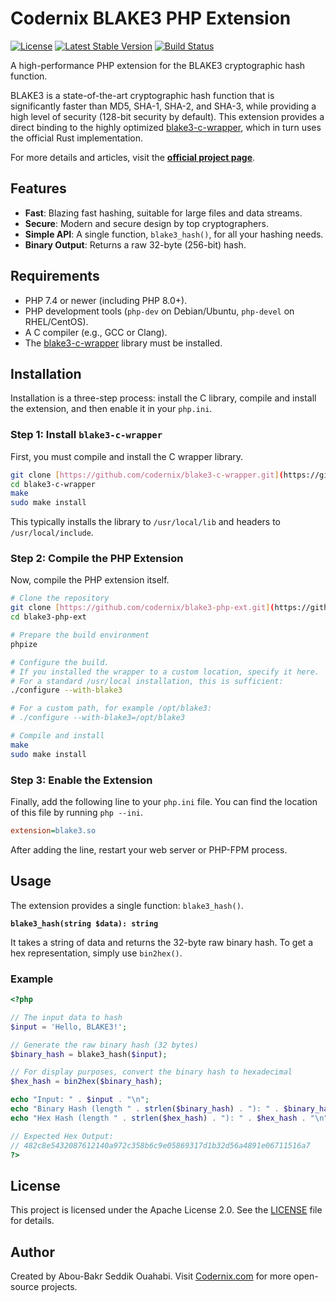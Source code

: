 # Codernix BLAKE3 PHP Extension

[![License](https://img.shields.io/badge/License-Apache_2.0-blue.svg)](https://opensource.org/licenses/Apache-2.0)
[![Latest Stable Version](https://img.shields.io/packagist/v/codernix/blake3-php-ext.svg?style=flat-square)](https://packagist.org/packages/codernix/blake3-php-ext)
[![Build Status](https://img.shields.io/travis/codernix/blake3-php-ext.svg?style=flat-square)](https://travis-ci.org/codernix/blake3-php-ext)

A high-performance PHP extension for the BLAKE3 cryptographic hash function.

BLAKE3 is a state-of-the-art cryptographic hash function that is significantly faster than MD5, SHA-1, SHA-2, and SHA-3, while providing a high level of security (128-bit security by default). This extension provides a direct binding to the highly optimized [blake3-c-wrapper](https://github.com/codernix/blake3-c-wrapper), which in turn uses the official Rust implementation.

For more details and articles, visit the **[official project page](https://codernix.com/open-source/cryptography/blake3-php-extension/)**.

## Features

* **Fast**: Blazing fast hashing, suitable for large files and data streams.
* **Secure**: Modern and secure design by top cryptographers.
* **Simple API**: A single function, `blake3_hash()`, for all your hashing needs.
* **Binary Output**: Returns a raw 32-byte (256-bit) hash.

## Requirements

* PHP 7.4 or newer (including PHP 8.0+).
* PHP development tools (`php-dev` on Debian/Ubuntu, `php-devel` on RHEL/CentOS).
* A C compiler (e.g., GCC or Clang).
* The [blake3-c-wrapper](https://github.com/codernix/blake3-c-wrapper) library must be installed.

## Installation

Installation is a three-step process: install the C library, compile and install the extension, and then enable it in your `php.ini`.

### Step 1: Install `blake3-c-wrapper`

First, you must compile and install the C wrapper library.
```bash
git clone [https://github.com/codernix/blake3-c-wrapper.git](https://github.com/codernix/blake3-c-wrapper.git)
cd blake3-c-wrapper
make
sudo make install
```
This typically installs the library to `/usr/local/lib` and headers to `/usr/local/include`.

### Step 2: Compile the PHP Extension

Now, compile the PHP extension itself.

```bash
# Clone the repository
git clone [https://github.com/codernix/blake3-php-ext.git](https://github.com/codernix/blake3-php-ext.git)
cd blake3-php-ext

# Prepare the build environment
phpize

# Configure the build.
# If you installed the wrapper to a custom location, specify it here.
# For a standard /usr/local installation, this is sufficient:
./configure --with-blake3

# For a custom path, for example /opt/blake3:
# ./configure --with-blake3=/opt/blake3

# Compile and install
make
sudo make install
```

### Step 3: Enable the Extension

Finally, add the following line to your `php.ini` file. You can find the location of this file by running `php --ini`.

```ini
extension=blake3.so
```

After adding the line, restart your web server or PHP-FPM process.

## Usage

The extension provides a single function: `blake3_hash()`.

**`blake3_hash(string $data): string`**

It takes a string of data and returns the 32-byte raw binary hash. To get a hex representation, simply use `bin2hex()`.

### Example

```php
<?php

// The input data to hash
$input = 'Hello, BLAKE3!';

// Generate the raw binary hash (32 bytes)
$binary_hash = blake3_hash($input);

// For display purposes, convert the binary hash to hexadecimal
$hex_hash = bin2hex($binary_hash);

echo "Input: " . $input . "\n";
echo "Binary Hash (length " . strlen($binary_hash) . "): " . $binary_hash . "\n";
echo "Hex Hash (length " . strlen($hex_hash) . "): " . $hex_hash . "\n";

// Expected Hex Output:
// 482c8e5432087612140a972c358b6c9e05869317d1b32d56a4891e06711516a7
?>
```

## License

This project is licensed under the Apache License 2.0. See the [LICENSE](LICENSE) file for details.

## Author

Created by Abou-Bakr Seddik Ouahabi. Visit [Codernix.com](https://codernix.com) for more open-source projects.